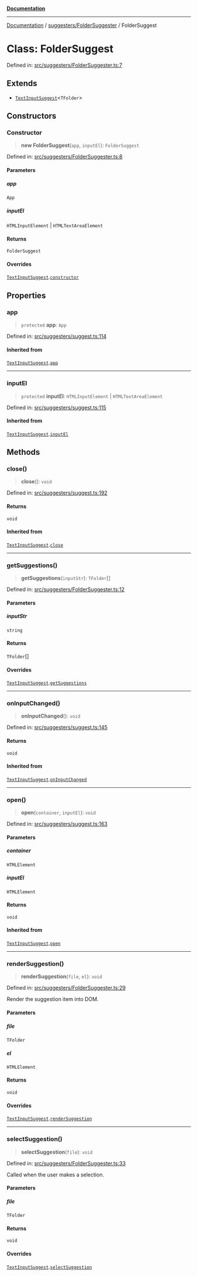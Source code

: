 [**Documentation**](../../../README.md)

***

[Documentation](../../../README.md) / [suggesters/FolderSuggester](../README.md) / FolderSuggest

# Class: FolderSuggest

Defined in: [src/suggesters/FolderSuggester.ts:7](https://github.com/Christian-Me/folder-to-tags-plugin/blob/1b47fd7d007d2f33409aeb5e2ff62bca31adb1cf/src/suggesters/FolderSuggester.ts#L7)

## Extends

- [`TextInputSuggest`](../../suggest/classes/TextInputSuggest.md)\<`TFolder`\>

## Constructors

### Constructor

> **new FolderSuggest**(`app`, `inputEl`): `FolderSuggest`

Defined in: [src/suggesters/FolderSuggester.ts:8](https://github.com/Christian-Me/folder-to-tags-plugin/blob/1b47fd7d007d2f33409aeb5e2ff62bca31adb1cf/src/suggesters/FolderSuggester.ts#L8)

#### Parameters

##### app

`App`

##### inputEl

`HTMLInputElement` | `HTMLTextAreaElement`

#### Returns

`FolderSuggest`

#### Overrides

[`TextInputSuggest`](../../suggest/classes/TextInputSuggest.md).[`constructor`](../../suggest/classes/TextInputSuggest.md#constructor)

## Properties

### app

> `protected` **app**: `App`

Defined in: [src/suggesters/suggest.ts:114](https://github.com/Christian-Me/folder-to-tags-plugin/blob/1b47fd7d007d2f33409aeb5e2ff62bca31adb1cf/src/suggesters/suggest.ts#L114)

#### Inherited from

[`TextInputSuggest`](../../suggest/classes/TextInputSuggest.md).[`app`](../../suggest/classes/TextInputSuggest.md#app)

***

### inputEl

> `protected` **inputEl**: `HTMLInputElement` \| `HTMLTextAreaElement`

Defined in: [src/suggesters/suggest.ts:115](https://github.com/Christian-Me/folder-to-tags-plugin/blob/1b47fd7d007d2f33409aeb5e2ff62bca31adb1cf/src/suggesters/suggest.ts#L115)

#### Inherited from

[`TextInputSuggest`](../../suggest/classes/TextInputSuggest.md).[`inputEl`](../../suggest/classes/TextInputSuggest.md#inputel)

## Methods

### close()

> **close**(): `void`

Defined in: [src/suggesters/suggest.ts:192](https://github.com/Christian-Me/folder-to-tags-plugin/blob/1b47fd7d007d2f33409aeb5e2ff62bca31adb1cf/src/suggesters/suggest.ts#L192)

#### Returns

`void`

#### Inherited from

[`TextInputSuggest`](../../suggest/classes/TextInputSuggest.md).[`close`](../../suggest/classes/TextInputSuggest.md#close)

***

### getSuggestions()

> **getSuggestions**(`inputStr`): `TFolder`[]

Defined in: [src/suggesters/FolderSuggester.ts:12](https://github.com/Christian-Me/folder-to-tags-plugin/blob/1b47fd7d007d2f33409aeb5e2ff62bca31adb1cf/src/suggesters/FolderSuggester.ts#L12)

#### Parameters

##### inputStr

`string`

#### Returns

`TFolder`[]

#### Overrides

[`TextInputSuggest`](../../suggest/classes/TextInputSuggest.md).[`getSuggestions`](../../suggest/classes/TextInputSuggest.md#getsuggestions)

***

### onInputChanged()

> **onInputChanged**(): `void`

Defined in: [src/suggesters/suggest.ts:145](https://github.com/Christian-Me/folder-to-tags-plugin/blob/1b47fd7d007d2f33409aeb5e2ff62bca31adb1cf/src/suggesters/suggest.ts#L145)

#### Returns

`void`

#### Inherited from

[`TextInputSuggest`](../../suggest/classes/TextInputSuggest.md).[`onInputChanged`](../../suggest/classes/TextInputSuggest.md#oninputchanged)

***

### open()

> **open**(`container`, `inputEl`): `void`

Defined in: [src/suggesters/suggest.ts:163](https://github.com/Christian-Me/folder-to-tags-plugin/blob/1b47fd7d007d2f33409aeb5e2ff62bca31adb1cf/src/suggesters/suggest.ts#L163)

#### Parameters

##### container

`HTMLElement`

##### inputEl

`HTMLElement`

#### Returns

`void`

#### Inherited from

[`TextInputSuggest`](../../suggest/classes/TextInputSuggest.md).[`open`](../../suggest/classes/TextInputSuggest.md#open)

***

### renderSuggestion()

> **renderSuggestion**(`file`, `el`): `void`

Defined in: [src/suggesters/FolderSuggester.ts:29](https://github.com/Christian-Me/folder-to-tags-plugin/blob/1b47fd7d007d2f33409aeb5e2ff62bca31adb1cf/src/suggesters/FolderSuggester.ts#L29)

Render the suggestion item into DOM.

#### Parameters

##### file

`TFolder`

##### el

`HTMLElement`

#### Returns

`void`

#### Overrides

[`TextInputSuggest`](../../suggest/classes/TextInputSuggest.md).[`renderSuggestion`](../../suggest/classes/TextInputSuggest.md#rendersuggestion)

***

### selectSuggestion()

> **selectSuggestion**(`file`): `void`

Defined in: [src/suggesters/FolderSuggester.ts:33](https://github.com/Christian-Me/folder-to-tags-plugin/blob/1b47fd7d007d2f33409aeb5e2ff62bca31adb1cf/src/suggesters/FolderSuggester.ts#L33)

Called when the user makes a selection.

#### Parameters

##### file

`TFolder`

#### Returns

`void`

#### Overrides

[`TextInputSuggest`](../../suggest/classes/TextInputSuggest.md).[`selectSuggestion`](../../suggest/classes/TextInputSuggest.md#selectsuggestion)
